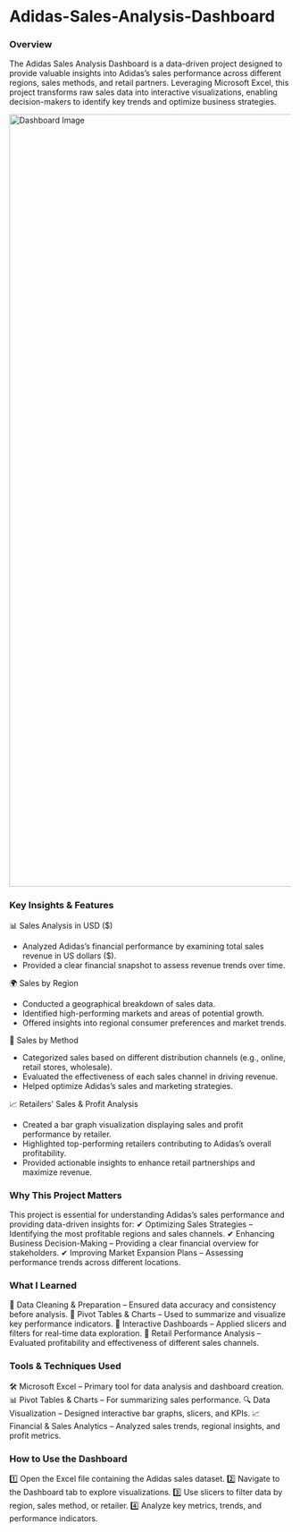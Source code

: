 # Adidas-Sales-Analysis-Dashboard

### Overview

The Adidas Sales Analysis Dashboard is a data-driven project designed to provide valuable insights into Adidas’s sales performance across different regions, sales methods, and retail partners. Leveraging Microsoft Excel, this project transforms raw sales data into interactive visualizations, enabling decision-makers to identify key trends and optimize business strategies.

<img width="1381" alt="Dashboard Image" src="https://github.com/user-attachments/assets/39c5126e-4344-4a12-90fc-cc4c68d51b22" />

### Key Insights & Features

📊 Sales Analysis in USD ($)
- Analyzed Adidas’s financial performance by examining total sales revenue in US dollars ($).
- Provided a clear financial snapshot to assess revenue trends over time.

🌍 Sales by Region
- Conducted a geographical breakdown of sales data.
- Identified high-performing markets and areas of potential growth.
- Offered insights into regional consumer preferences and market trends.

🛒 Sales by Method
- Categorized sales based on different distribution channels (e.g., online, retail stores, wholesale).
- Evaluated the effectiveness of each sales channel in driving revenue.
- Helped optimize Adidas’s sales and marketing strategies.

📈 Retailers' Sales & Profit Analysis
- Created a bar graph visualization displaying sales and profit performance by retailer.
- Highlighted top-performing retailers contributing to Adidas’s overall profitability.
- Provided actionable insights to enhance retail partnerships and maximize revenue.

### Why This Project Matters

This project is essential for understanding Adidas’s sales performance and providing data-driven insights for:
✔ Optimizing Sales Strategies – Identifying the most profitable regions and sales channels.
✔ Enhancing Business Decision-Making – Providing a clear financial overview for stakeholders.
✔ Improving Market Expansion Plans – Assessing performance trends across different locations.

### What I Learned

📌 Data Cleaning & Preparation – Ensured data accuracy and consistency before analysis.
📌 Pivot Tables & Charts – Used to summarize and visualize key performance indicators.
📌 Interactive Dashboards – Applied slicers and filters for real-time data exploration.
📌 Retail Performance Analysis – Evaluated profitability and effectiveness of different sales channels.

### Tools & Techniques Used

🛠 Microsoft Excel – Primary tool for data analysis and dashboard creation.
📊 Pivot Tables & Charts – For summarizing sales performance.
🔍 Data Visualization – Designed interactive bar graphs, slicers, and KPIs.
📈 Financial & Sales Analytics – Analyzed sales trends, regional insights, and profit metrics.

### How to Use the Dashboard

1️⃣ Open the Excel file containing the Adidas sales dataset.
2️⃣ Navigate to the Dashboard tab to explore visualizations.
3️⃣ Use slicers to filter data by region, sales method, or retailer.
4️⃣ Analyze key metrics, trends, and performance indicators.
